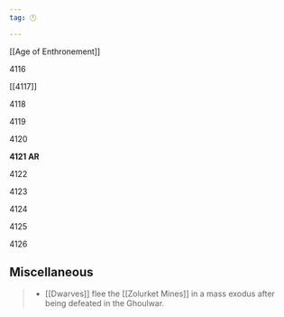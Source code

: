 ```yaml
---
tag: 🕛

---
```

[[Age of Enthronement]]


4116

[[4117]]

4118

4119

4120

**4121 AR**

4122

4123

4124

4125

4126



## Miscellaneous

>  - [[Dwarves]] flee the [[Zolurket Mines]] in a mass exodus after being defeated in the Ghoulwar.







